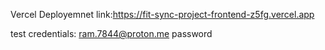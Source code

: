Vercel Deployemnet link:https://fit-sync-project-frontend-z5fg.vercel.app

test credentials:
ram.7844@proton.me
password
